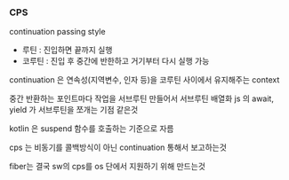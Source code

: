 ### CPS
continuation passing style
- 루틴 : 진입하면 끝까지 실행
- 코루틴 : 진입 후 중간에 반한하고 거기부터 다시 실행 가능

continuation 은 연속성(지역변수, 인자 등)을 코루틴 사이에서 유지해주는 context

중간 반환하는 포인트마다 작업을 서브루틴 만들어서 서브루틴 배열화
js 의 await, yield 가 서브루틴을 쪼개는 기점 같은것 

kotlin 은 suspend 함수를 호출하는 기준으로 자름

cps 는 비동기를 콜백방식이 아닌 continuation 통해서 보고하는것

fiber는 결국 sw의 cps를 os 단에서 지원하기 위해 만드는것